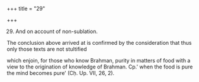 +++
title = "29"

+++


29. And on account of non-sublation.

The conclusion above arrived at is confirmed by the consideration that thus only those texts are not stultified

which enjoin, for those who know Brahman, purity in matters of food with a view to the origination of knowledge of Brahman. Cp.' when the food is pure the mind becomes pure' (Cḥ. Up. VII, 26, 2).

